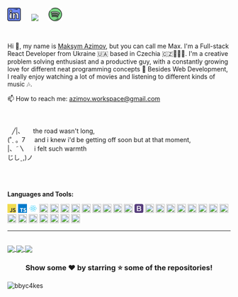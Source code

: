 <p align="left">
<a href="https://www.linkedin.com/in/maksym-azimov-770aa22aa/" target="_blank"><img height="30" src="https://raw.githubusercontent.com/AbhishekMaira10/AbhishekMaira10/master/linkedin.png?raw=true"></a>&nbsp;&nbsp;&nbsp;&nbsp;&nbsp;
<a href="https://www.instagram.com/bbycakeslovesnature/" target="_blank"><img height="30" src="https://upload.wikimedia.org/wikipedia/commons/a/a5/Instagram_icon.png"></a>&nbsp;&nbsp;&nbsp;&nbsp;&nbsp;
<a href="https://open.spotify.com/user/4m2f44n3a8hfcbxr5wem3gigb?si=08be8d7975d94fa9" target="_blank"><img height="30" src="https://raw.githubusercontent.com/AbhishekMaira10/AbhishekMaira10/master/Resources/png/spotify.png?raw=true"></a>&nbsp;&nbsp;&nbsp;&nbsp;&nbsp;
</p>

<br>


Hi 👋, my name is [Maksym Azimov](https://www.linkedin.com/in/maksym-azimov-770aa22aa), but you can call me Max. I'm a Full-stack React Developer from Ukraine 🇺🇦 based in Czechia 🇨🇿👨🏻‍💻. I'm a creative problem solving enthusiast and a productive guy, with a constantly growing love for different neat programming concepts 🩵 Besides Web Development, I really enjoy watching a lot of movies and listening to different kinds of music 🎶.

📫 How to reach me: [azimov.workspace@gmail.com](mailto:azimov.workspace@gmail.com)

<br>
<br>
⠀╱|、 ㅤ the road wasn't long,<br>
(˚ˎ 。7 ㅤ and i knew i'd be getting off soon but at that moment,<br>
|、˜〵 ㅤ i felt such warmth<br>
じしˍ,)ノ<br>
<br>

 
 <br> 
 </br>

**Languages and Tools:**
<br>

<code><img height="20" src="https://raw.githubusercontent.com/github/explore/80688e429a7d4ef2fca1e82350fe8e3517d3494d/topics/javascript/javascript.png"></code>
<code><img height="20" src="https://raw.githubusercontent.com/github/explore/80688e429a7d4ef2fca1e82350fe8e3517d3494d/topics/typescript/typescript.png"></code>
<code><img height="20" src="https://raw.githubusercontent.com/github/explore/80688e429a7d4ef2fca1e82350fe8e3517d3494d/topics/react/react.png"></code>
<code><img height="20" width="20" src="https://cdn.simpleicons.org/nextdotjs/white" /></code>
<code><img height="20" width="20" src="https://cdn.simpleicons.org/express/white" /></code>
<code><img height="20" width="20" src="https://cdn.simpleicons.org/tailwindcss" /></code>
<code><img height="20" width="20" src="https://cdn.simpleicons.org/nodedotjs" /></code>
<code><img height="20" width="20" src="https://cdn.simpleicons.org/mongodb" /></code>
<code><img height="20" width="20" src="https://cdn.simpleicons.org/mysql/white" /></code>
<code><img height="20" width="20" src="https://cdn.simpleicons.org/visualstudiocode" /></code>
<code><img height="20" width="20" src="https://cdn.simpleicons.org/html5" /></code>
<code><img height="20" width="20" src="https://cdn.simpleicons.org/css3" /></code>
<code><img height = "20" src = "https://raw.githubusercontent.com/github/explore/80688e429a7d4ef2fca1e82350fe8e3517d3494d/topics/bootstrap/bootstrap.png"></code>
<code><img height="20" width="20" src="https://cdn.simpleicons.org/axios" /></code>
<code><img height="20" width="20" src="https://cdn.simpleicons.org/redux" /></code>
<code><img height="20" width="20" src="https://cdn.simpleicons.org/amazonaws/white" /></code>
<code><img height="20" width="20" src="https://cdn.simpleicons.org/headlessui" /></code>
<code><img height="20" width="20" src="https://cdn.simpleicons.org/cssmodules/white" /></code>
<code><img height="20" width="20" src="https://cdn.simpleicons.org/cloudinary" /></code>
<code><img height="20" width="20" src="https://cdn.simpleicons.org/ejs" /></code>
<code><img height="20" width="20" src="https://cdn.simpleicons.org/passport" /></code>
<code><img height="20" width="20" src="https://cdn.simpleicons.org/mapbox/white" /></code>
<code><img height="20" width="20" src="https://cdn.simpleicons.org/clerk" /></code>
<code><img height="20" width="20" src="https://cdn.simpleicons.org/shadcnui/white" /></code>
<code><img height="20" width="20" src="https://cdn.simpleicons.org/mongoose" /></code>
<code><img height="20" width="20" src="https://cdn.simpleicons.org/github/white" /></code>
<code><img height="20" width="20" src="https://cdn.simpleicons.org/git" /></code>
<code><img height="20" width="20" src="https://cdn.simpleicons.org/windowsterminal" /></code>


---


</br>

<a href="https://github.com/bbyc4kes/car-catalog-NEXT.js" target="_blank">
  <img align="center" src="https://github-readme-stats.vercel.app/api/pin/?username=bbyc4kes&repo=car-catalog-NEXT.js&theme=dracula" />
</a>
<a href="https://github.com/bbyc4kes/file-drive" target="_blank">
 <img align="center" src="https://github-readme-stats.vercel.app/api/pin/?username=bbyc4kes&repo=file-drive&theme=dracula" />
</a>
<a href="https://github.com/bbyc4kes/campwithus" target="_blank">
 <img align="center" src="https://github-readme-stats.vercel.app/api/pin/?username=bbyc4kes&repo=campwithus&theme=dracula" />
</a>
<div align="center">

### Show some ❤️ by starring ⭐ some of the repositories!
</div>
 <p align="left"> <img src="https://komarev.com/ghpvc/?username=bbyc4kes" alt="bbyc4kes" /> </p>
